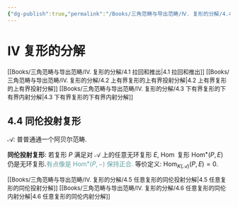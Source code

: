```yaml
---
{"dg-publish":true,"permalink":"/Books/三角范畴与导出范畴/Ⅳ. 复形的分解/4.4 同伦投射复形/","dgPassFrontmatter":true,"created":"2024-08-05T11:39:00.453+08:00","updated":"2024-08-29T21:33:14.717+08:00"}
---
```


# Ⅳ 复形的分解

<font size="2"> [[Books/三角范畴与导出范畴/Ⅳ. 复形的分解/4.1 拉回和推出\|4.1 拉回和推出]] </font>
<font size="2"> [[Books/三角范畴与导出范畴/Ⅳ. 复形的分解/4.2 上有界复形的上有界投射分解\|4.2 上有界复形的上有界投射分解]]  </font>
<font size="2"> [[Books/三角范畴与导出范畴/Ⅳ. 复形的分解/4.3 下有界复形的下有界内射分解\|4.3 下有界复形的下有界内射分解]] </font>
## 4.4 同伦投射复形

$\mathcal{A}$: 普普通通一个阿贝尔范畴.

**同伦投射复形**: 若复形 $P$ 满足对 $\mathcal{A}$ 上的任意无环复形 $E$,  $\operatorname{Hom}$ 复形 $\operatorname{Hom}^\bullet(P,E)$ 仍是无环复形.<font color=CadetBlue>有点像是 $\operatorname{Hom}^\bullet (P,-)$ 保持正合.</font>
等价定义:  $\operatorname{Hom}_{K(\mathcal{A})}(P,E)=0$.











<font size="2"> [[Books/三角范畴与导出范畴/Ⅳ. 复形的分解/4.5 任意复形的同伦投射分解\|4.5 任意复形的同伦投射分解]]  </font>
<font size="2"> [[Books/三角范畴与导出范畴/Ⅳ. 复形的分解/4.6 任意复形的同伦内射分解\|4.6 任意复形的同伦内射分解]]  </font>